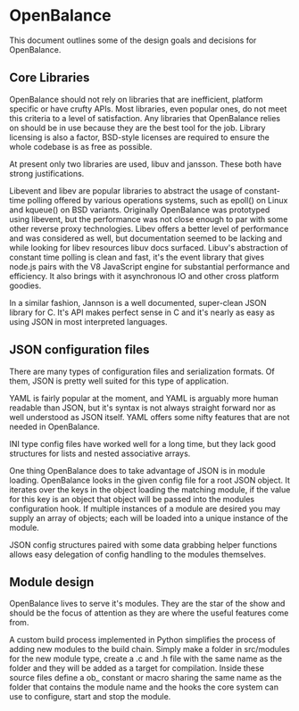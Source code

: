 # OpenBalance

This document outlines some of the design goals and decisions for OpenBalance.

## Core Libraries

OpenBalance should not rely on libraries that are inefficient, platform
specific or have crufty APIs. Most libraries, even popular ones, do not meet
this criteria to a level of satisfaction. Any libraries that OpenBalance relies
on should be in use because they are the best tool for the job. Library
licensing is also a factor, BSD-style licenses are required to ensure the whole
codebase is as free as possible.

At present only two libraries are used, libuv and jansson. These both have
strong justifications. 

Libevent and libev are popular libraries to abstract the
usage of constant-time polling offered by various operations systems, such as
epoll() on Linux and kqueue() on BSD variants. Originally OpenBalance was
prototyped using libevent, but the performance was not close enough to par with
some other reverse proxy technologies. Libev offers a better level of
performance and was considered as well, but documentation seemed to be lacking
and while looking for libev resources libuv docs surfaced. Libuv's abstraction
of constant time polling is clean and fast, it's the event library that gives
node.js pairs with the V8 JavaScript engine for substantial performance and
efficiency. It also brings with it asynchronous IO and other cross platform
goodies.

In a similar fashion, Jannson is a well documented, super-clean JSON library
for C. It's API makes perfect sense in C and it's nearly as easy as using JSON
in most interpreted languages.


## JSON configuration files

There are many types of configuration files and serialization formats. Of them,
JSON is pretty well suited for this type of application.

YAML is fairly popular at the moment, and YAML is arguably more human readable
than JSON, but it's syntax is not always straight forward nor as well
understood as JSON itself. YAML offers some nifty features that are not needed
in OpenBalance.

INI type config files have worked well for a long time, but they lack good
structures for lists and nested associative arrays.

One thing OpenBalance does to take advantage of JSON is in module loading.
OpenBalance looks in the given config file for a root JSON object. It iterates
over the keys in the object loading the matching module, if the value for this
key is an object that object will be passed into the modules configuration
hook. If multiple instances of a module are desired you may supply an array of
objects; each will be loaded into a unique instance of the module.

JSON config structures paired with some data grabbing helper functions allows
easy delegation of config handling to the modules themselves.

## Module design

OpenBalance lives to serve it's modules. They are the star of the show and
should be the focus of attention as they are where the useful features come
from.

A custom build process implemented in Python simplifies the process of adding
new modules to the build chain. Simply make a folder in src/modules for the new
module type, create a .c and .h file with the same name as the folder and they
will be added as a target for compilation. Inside these source files define a ob_
constant or macro sharing the same name as the folder that contains the module
name and the hooks the core system can use to configure, start and stop the
module.
